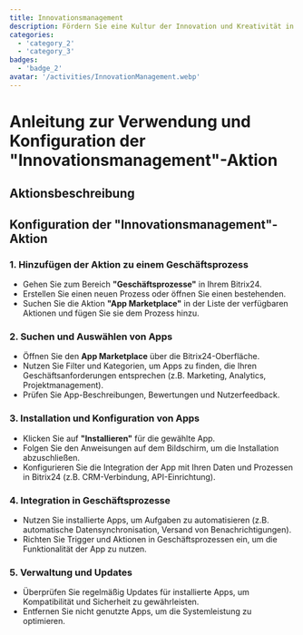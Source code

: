 ```yaml
---
title: Innovationsmanagement
description: Fördern Sie eine Kultur der Innovation und Kreativität in Ihrem Unternehmen.
categories: 
  - 'category_2'
  - 'category_3'
badges:
  - 'badge_2'
avatar: '/activities/InnovationManagement.webp'
---
```

# Anleitung zur Verwendung und Konfiguration der "Innovationsmanagement"-Aktion

## Aktionsbeschreibung

## **Konfiguration der "Innovationsmanagement"-Aktion**

### 1. Hinzufügen der Aktion zu einem Geschäftsprozess
- Gehen Sie zum Bereich **"Geschäftsprozesse"** in Ihrem Bitrix24.
- Erstellen Sie einen neuen Prozess oder öffnen Sie einen bestehenden.
- Suchen Sie die Aktion **"App Marketplace"** in der Liste der verfügbaren Aktionen und fügen Sie sie dem Prozess hinzu.

### 2. Suchen und Auswählen von Apps
- Öffnen Sie den **App Marketplace** über die Bitrix24-Oberfläche.
- Nutzen Sie Filter und Kategorien, um Apps zu finden, die Ihren Geschäftsanforderungen entsprechen (z.B. Marketing, Analytics, Projektmanagement).
- Prüfen Sie App-Beschreibungen, Bewertungen und Nutzerfeedback.

### 3. Installation und Konfiguration von Apps
- Klicken Sie auf **"Installieren"** für die gewählte App.
- Folgen Sie den Anweisungen auf dem Bildschirm, um die Installation abzuschließen.
- Konfigurieren Sie die Integration der App mit Ihren Daten und Prozessen in Bitrix24 (z.B. CRM-Verbindung, API-Einrichtung).

### 4. Integration in Geschäftsprozesse
- Nutzen Sie installierte Apps, um Aufgaben zu automatisieren (z.B. automatische Datensynchronisation, Versand von Benachrichtigungen).
- Richten Sie Trigger und Aktionen in Geschäftsprozessen ein, um die Funktionalität der App zu nutzen.

### 5. Verwaltung und Updates
- Überprüfen Sie regelmäßig Updates für installierte Apps, um Kompatibilität und Sicherheit zu gewährleisten.
- Entfernen Sie nicht genutzte Apps, um die Systemleistung zu optimieren.